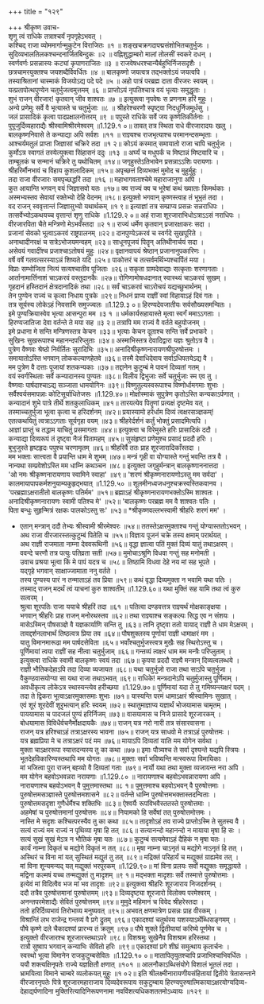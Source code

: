 +++
title = "१२९"

+++
श्रीकृष्ण उवाच-  
शृणु त्वं राधिके तत्राश्चर्यं नृपगृहेऽभवत् ।  
कश्चिद् राजा व्योममार्गान्मुकुटेन विराजितः ॥१ ॥
शङ्खचक्रगदापद्मसंशोभितचतुर्भुजः ।  
सुदिव्यभालतिलकश्चन्दनार्जितबिन्दुकः ॥२ ॥
वह्निशुद्धाम्बरो मालां तोलसीं स्वकरे दधन् ।  
स्वर्णवर्णः प्रसन्नास्यः कट्यां कृपाणराजितः ॥३ ॥
राजवेषधरश्चान्यैर्बहुभिर्निजसदृशैः ।  
छत्रचामरयुक्तश्च जयशब्दैर्विवर्धितः ॥४ ॥
बालकृष्णो जयत्वत्र तद्भक्तोऽयं जयत्वपि ।  
तस्याश्रितानां चास्माकं विजयोऽद्य पदे पदे ॥५ ॥
अहो पात्रं परब्रह्म दाता वीरजरः स्वयम् ।  
यत्प्रतापोत्थपुण्येन चतुर्भुजत्वमुत्तमम् ॥६ ॥
प्राप्तोऽयं नृपतिश्चात्र वयं भृत्याः समुद्धृताः ।  
शुभं राजन् वीरजार! कृतवान् जीव शाश्वतः ॥७ ॥
इत्युक्त्वा नृपवेषः स प्रणनाम हरिं मुहुः ।  
अन्ये प्रणेमुः सर्वे वै भृत्यास्ते च चतुर्भुजाः ॥८ ॥
श्रीहरेश्चरणौ स्पृष्ट्वा निदधुर्निजमूर्धसु ।  
जलं प्रासादिकं कृत्वा पादप्रक्षालनोत्तरम् ॥९ ॥
पपुस्ते राधिके सर्वे जय कृष्णेतिकीर्तनाः ।  
पुपूजुर्दिव्यहाराद्यैः श्रीस्वामिश्रीरमेश्वरम् ॥1.129.१ ०॥
तावत् तत्र स्थिता राधे वीरजारादयः खलु ।  
बालकृष्णनिवासे ते कन्याद्या अपि सर्वशः ॥११ ॥
राज्ञ्यश्च राजभृत्याश्च परमानन्दसम्भृताः ।  
आश्चर्यमतुलं प्राप्ता जिज्ञासां चक्रिरे तदा ॥१ २॥
कोऽयं कस्मात् समायातो राजा चापि चतुर्भुजः ।  
कुर्मोऽत्र स्वागतं तस्येत्युक्त्वा सिंहासनं ददुः ॥१३ ॥
अर्घ्यं च मधुपर्कं च मिष्टान्नं मिष्टवारि च ।  
ताम्बूलकं च सन्मानं चक्रिरे तु यथोचितम् ॥१४॥
जगृहुस्तेऽतिभावेन प्रसन्नाऽऽशिः परायणाः ।  
श्रीहरिर्मौनभावं च विहाय कुशलादिकम् ॥१५॥
अपृच्छत्तं दिव्यभक्तं मुमोद च मुहुर्मुहुः ।  
तदा राजा वीरजारः समपृच्छद्धरिं तदा ॥१६ ॥
महाभागवताश्चेमे महाराजानुगा अपि ।  
कुत आयान्ति भगवन् वयं जिज्ञासवो यतः ॥१७॥
क्व राज्यं क्व च भूरेषां कथं ख्याताः किमर्थकाः ।  
अस्मभ्यस्तव सेवायां रक्तेभ्यो देहि वेदनम् ॥१८॥
इत्युक्तो भगवान् कृष्णस्त्वाह तं भूभृतं तदा ।  
वद राजन् स्ववृत्तान्तं जिज्ञासुभ्यो यथार्थकम् ॥१ ९॥
इत्याज्ञां तत्र सम्प्राप्य प्रसन्नः सन्नराधिपः ।  
तत्सर्वेभ्योऽकथयच्च वृत्तान्तं शृणु राधिके ॥1.129.२ ०॥
अहं राजा शूरजाराभिधोऽत्राऽऽसं नराधिपः ।  
वीरजारपिता चैते मन्त्रिणो मेऽभवँस्तदा ॥२ १॥
राज्यं धर्मेण कृतवान् प्रजारक्षाकरः सदा ।  
प्रजानां सेवको भूत्वाऽकरवं राष्ट्रपालनम् ॥२२॥
दानपुण्येऽकरवं च स्वर्गदे सुखपूरिते ।  
अनाथादीनरक्षं च सत्रेऽभोजयमन्वहम् ॥२३॥
साधूनपूजयं पितॄन् अतिथीनार्चयं सदा ।  
असेवयं गवादींश्च प्रजाश्चाऽतोषयं मुहुः ॥२४॥
वृक्षानवापयं श्रेष्ठान् प्रजानानुपकारिणः ।  
वर्षे वर्षे गतवत्सरस्याऽन्नं शिष्यते यदि ॥२५॥
पाकोत्तरं च तत्सर्वमर्थिभ्यश्चार्पितं मया ।  
विप्राः सम्भोजिता नित्यं सत्यश्चातीव पूजिताः ॥२६॥
सकृता ग्रामदेवाद्याः सत्कृताः शरणागताः ।  
आर्तानामार्त्तिनाशं चाऽकरवं वस्तुदानकैः ॥२७॥
रोगिणामोषधदानात् स्वास्थ्यं चाऽकरवं सुखम् ।  
गृहदानं हस्तिदानं क्षेत्रदानादिकं तथा ॥२८॥
सर्वं चाऽकरवं चाऽरोचयं यद्यच्छुभार्थनम् ।  
तेन पुण्येन राज्यं च कृत्वा निधाय पुत्रके ॥२९॥
निधनं प्राप्य राज्ञीं स्वां विहायाऽहं दिवं गतः ।  
तत्र सूर्यस्य लोकेऽहं निवसामि समुज्ज्वलः ॥1.129.३ ०॥
हिरण्यदेवजातीयः सर्वसौख्यसमन्वितः ।  
इमे पुण्यक्रियास्वेव भृत्या आसन्पुरा मम ॥३ १ ॥
धर्मकार्यसहायास्ते मृत्वा स्वर्गं ममाऽऽगताः ।  
हिरण्यजातिजा देवा वर्तन्ते ते मया सह ॥३ २॥
तत्रापि मम राज्यं वै वर्तते बहुयोजनम् ।  
इमे प्रधाना मे सन्ति मन्त्रिणस्तत्र केचन ॥३३॥
भृत्याः केचन दूताश्च सन्ति सर्वे प्रभाकरे ।  
सुखिनः सुखरूपाश्च महानन्दपरिप्लुताः ॥३४॥
अस्माभिस्तत्र देवादिद्वारा यज्ञः श्रुतोऽत्र वै ।  
पुत्रेण वैष्णवः श्रेष्ठो निर्वर्तितः सुरादिभिः ॥३५॥
अनादिश्रीकृष्णनारायणश्रीपुरुषोत्तमः ।  
समायातोऽस्ति भगवान् लोककल्याणहेतवे ॥३६॥
तस्मै देवाधिदेवाय सर्वाऽधिपतयेऽद्य वै ।  
मम पुत्रेण वै दत्ताः पूजायां शतकन्यकाः ॥३७॥
तद्दानेन कुटुम्बं मे पावनं दिव्यतां गतम् ।  
वयं स्वर्गस्थिताः सर्वे कन्यादानस्य पुण्यतः ॥३८॥
विलीय द्विभुजाः सर्वे चतुर्भुजाः स्म एव तु ।  
वैष्णवाः पार्षदाश्चाऽद्य सञ्जाता धामयोगिनः ॥३९॥
विष्णुतुल्यस्वरूपाश्च विष्णोर्धामगमाः शुभाः ।  
सर्वैश्वर्यसमापन्नाः कोटिसूर्याधितेजसः ॥1.129.४०॥
मोक्षोस्माकं सुपुत्रेण कृतोऽस्ति कन्यकाऽर्पणात् ।  
कन्यादानं शुभे पात्रे तीर्थे शतकुलाधिकम् ॥४१॥
तारयत्येव पितॄणां प्रत्यक्षं दृष्टमेव यत् ।  
तस्माच्चतुर्भुजा भूत्वा कृत्वा च हरिदर्शनम् ॥४२॥
प्रयास्यामो हरेर्धाम दिव्यं त्वक्षरसञ्ज्ञकम्!  
एतत्कथयितुं त्वत्राऽऽगताः सूर्यगृहा वयम् ॥४३॥
श्रीहरेर्दर्शनं कर्तुं भोक्तुं प्रसादमित्यपि ।  
आज्ञां प्राप्तुं च तद्धाम याचितुं प्रसमागताः ॥४४॥
इत्युक्त्वा च विरेमुस्ते हरिः प्रासादिकं ददौ ।  
कन्याद्या दिव्यरूपं तं दृष्ट्वा नैजं पितामहम् ॥४५॥
सुसंहृष्टा प्रणेमुश्च प्रसादं प्रददौ हरिः ।  
बुभुजुस्ते हृष्टहृदः पपुश्च चरणामृतम् ॥४६॥
श्रीहरिर्वै ततः प्राह शूरजारादिकाँस्तदा ।  
मम भक्ताः सात्त्वता वै प्रयान्ति धाम मे शुभम् ॥४७॥
मन्त्रं गृही वा योग्यास्ते गन्तुं भवन्ति तत्र वै ।  
नान्यथा सम्प्रवेशोऽस्ति मम धाम्नि कथञ्चन ॥४८॥
इत्युक्ता जगृहुर्मन्त्रान् बालकृष्णाननात्तदा ।  
'ओ नमः श्रीकृष्णनारायणाय स्वामिने स्वाहा' ॥४९॥
'शरणं श्रीकृष्णनारायणोऽस्तु मम सर्वदा' ।  
कालमायापापकर्मशनुयाम्यकुहृद्भयात् ॥1.129.५० ॥
शूलमीनध्वजधनुश्चक्रस्वस्तिकवानव ।  
'परब्रह्माऽक्षरातीतो बालकृष्णः पतिर्मम' ॥५१॥
ब्रह्माऽहं श्रीकृष्णनारायणभक्तोऽस्मि शाश्वतः ।  
अनादिश्रीकृष्णनारायणः स्वामी पतिश्च मे' ॥५२॥
'बालकृष्णः परब्रह्म मम वै शाश्वतः पतिः ।  
पिता बन्धुः सुहृन्मित्रं रक्षकः पालकोऽस्तु सः' ॥५३॥
*श्रीकृष्णवल्लभस्वामी श्रीहरिः शरणं मम' ।  
* एतान् मन्त्रान् ददौ तेभ्यः श्रीस्वामी श्रीरमेश्वरः ॥५४॥
ततस्तेऽक्षरमुक्ताश्च गन्तुं योग्यास्ततोऽभवन् ।  
अथ राजा वीरजारस्तत्कुटुम्बं पितेति च ॥५५॥
विज्ञाय पूजनं चक्रे तस्य क्षमाम् परार्थयत् ।  
अथ राज्ञी राजमाता नाम्ना देववरूथिनी ॥५६॥
वृद्धा ज्ञात्वा पतिं मुक्तं दिव्यं यातुं तथाऽक्षरम् ।  
ववन्दे चरणौ तत्र पत्युः पतिव्रता सती ॥५७॥
मुमोचाऽश्रूणि विधवा गन्तुं सह मनोमती ।  
उवाच प्रश्रया भूत्वा किं मे पापं यदत्र च ॥५८॥
तिष्ठामि विधवा देहे नय मां सह भूपते ।  
यद्गृहे भगवान् साक्षाज्जामाता ननु वर्तते ।  
तस्य पुण्यस्य पारं न तन्माताऽहं तव प्रिया ॥५९॥
कथं वृद्धा दिव्यमुक्ता न भवामि यथा पतिः ।  
तस्माद् राजन् मदर्थं त्वं याचनां कुरु शाश्वतीम् ॥1.129.६०॥
यथा मुक्तिं सह यामि तथा त्वं कुरु सत्वरम् ।  
श्रुत्वा शूरपतिः राजा ययाचे श्रीहरिं तदा ॥६१ ॥
पतित्वा दण्डवत्तत्र राज्ञ्यर्थं मोक्षकाङ्क्षया ।  
भगवान् श्रीहरिः प्राह राजन् मनोरथस्तव ॥६२॥
तथा राज्ञ्याश्च सङ्कल्पः सिद्ध एव न संशयः ।  
मासेऽस्मिन् पौषसञ्ज्ञे वै यज्ञकार्याणि सन्ति तु ॥६३॥
तानि दृष्ट्वा ततो यायाद् राज्ञी ते धाम मेऽक्षरम् ।  
तावद्दर्शनलाभार्थं तिष्ठत्वत्र प्रिया तव ॥६४॥
पौषशुक्लस्य पूर्णायां राज्ञी धामाक्षरं मम ।  
यातु विमानमारूढा मम पार्षदसेविता ॥६५॥
भवाँश्चतुर्भुजस्त्वत्र मुखैः सह स्थिरोऽस्तु च ।  
पूर्णिमायां त्वया राज्ञीं सह नीत्वा चतुर्भुजाम् ॥६६॥
गन्तव्यं त्वक्षरं धाम मम मन्त्रैः परिप्लुताम् ।  
इत्युक्त्वा राधिके स्वामी बालकृष्णः स्वयं तदा ॥६७॥
कृपया प्रददौ राज्ञ्यै मन्त्रान् दिव्यत्वलब्धये ।  
राज्ञी भौतिकदेहाऽपि तदा दिव्या व्यजायत ॥६८॥
यथा चतुर्भुजो राजा तथा साऽपि चतुर्भुजा ।  
वैकुण्ठवासयोग्या सा यथा राजा तथाऽभवत् ॥६९॥
राधिके! मन्त्रदानेऽपि चतुर्मुजास्तु पूर्णिमाम् ।  
अवधीकृत्य लोकेऽत्र स्थास्यन्त्येव हरीच्छया ॥1.129.७०॥
पूर्णिमायां यदा ते तु गमिष्यन्त्यक्षरं पदम् ।  
तदा ते द्विकरा भूत्वाऽक्षरमुक्तसमाः शुभाः ॥७१॥
यास्यन्ति परमं धामाऽक्षरं श्रीस्वामिनः सुखात् ।  
एवं शूरं शूरदेवीं शूरृभत्यान् हरिः स्वयम् ॥७२॥
स्थातुमाज्ञाप्य यज्ञार्थं भोजयामास चामृतम् ।  
पाययामास च पादजलं पुण्यं हरिर्निजम् ॥७३॥
वासयामास च निजे प्रासादे शूरजारकम् ।  
बोधयामास विविधैर्वचनैर्मोक्षदायकैः ॥७४॥
राजन् यत्र नरो नारी तत्र संसारवासना ।  
राजन् यत्र हरिश्चाऽहं तत्राऽक्षरस्य भावना ॥७५॥
राजन् यत्र साधवो मे तत्राऽहं पुरुषोत्तमः ।  
यत्र ब्रह्मप्रिया मे च तत्राऽक्षरं पदं मम ॥७६॥
मायाऽपि दिव्यतां याति मम योगेन सर्वथा ।  
मुक्ता चाऽक्षररूपा स्यात्तदन्यस्य तु का कथा ॥७७॥
इमाः पौत्र्यश्च ते सर्वा दृश्यन्ते यद्यपि स्त्रियः ।  
भूतदेहविकारिण्यस्तथापि मम योगतः ॥७८॥
मुक्ताः सर्वा भविष्यन्ति मत्स्वरूपा विमायिकाः ।  
मां भजित्वा पुरा राजन् बह्व्यो वै दिव्यतां गताः ॥७९॥
नार्यो यथा तथा मुक्ता व्यजायन्त नरा अपि ।  
मम योगेन बहवोऽभवन्नरा नरायणाः ॥1.129.८० ॥
नारायणाश्च बहवोऽभवन्नारायणा अपि ।  
नारायणाश्च बहवोऽभवन् वै पुमुत्तमास्तथा ॥८ १॥
पुमुत्तमाश्च बहवोऽभवन् वै पुरुषोत्तमाः ।  
पुरुषोत्तमसञ्ज्ञास्ते पुरुषोत्तमशासने ॥८२॥
वर्तन्ते धाम्नि पुरुषोत्तमभक्तास्तदन्विताः ।  
पुरुषोत्तमसदृशा गुणैर्धर्मैश्च शक्तिभिः ॥८३॥
ऐश्वर्यैः रूपविभवैस्ततस्ते पुरुषोत्तमाः ।  
अहमेषां च पुरुषोत्तमानां पुरुषोत्तमः ॥८४॥
नियामको हि सर्वेषां तत् पुरुषोत्तमोत्तमः ।  
नास्ति मे सदृशः कश्चित्परस्यैव तु का कथा ॥८५॥
तादृशोऽहं तव राज्ये प्राप्तोऽस्मि ते सुतस्य वै ।  
सत्यं राज्यं मम राज्यं न पृथिव्या मृषा हि तत् ॥८६॥
सत्यानन्दो महानन्दो न मायाया मृषा हि सः ।  
सत्यं सुखं सुखं मेऽत्र न भौतिकं मृषा यतः ॥८७॥
कुटुम्बं सत्यमेवाऽहं दैहिकं न मृषा यतः ।  
कार्यं नाम्ना विकृतं च मद्योगे विकृतं न तत् ॥८८॥
मृषा नाम्ना चाऽनृतं च मद्योगे नाऽनृतं हि तत् ।  
अस्थिरं च विना मां यत् सुस्थितं मद्युतं तु तत् ॥८९॥
मद्रिक्तं परिहार्यं च मद्युक्तं ग्राह्यमेव तत् ।  
मां विना शून्यमन्यद् यत् मद्युक्तं भरपूरकम् ॥1.129.९०॥
मां विना प्रलयः सर्वो मद्युक्तः समृद्धायते ।  
मद्विना कल्मषं यच्च तन्मद्युक्तं तु मादृशम् ॥९ १॥
मद्भक्ता मादृशाः सर्वे तस्मात्ते पुरुषोत्तमाः ।  
इत्येवं मां विदित्वैव भज मां भव तादृशः ॥९२॥
इत्युक्त्वा श्रीहरिः शूरजाराय निजदर्शनम् ।  
ददौ तत्रैव पुरुषोत्तमानां पुरुषोत्तमम् ॥९३॥
दिव्यदृष्ट्या शूरजारो विलोक्य परमेश्वरम् ।  
अनन्तपरमेशाद्यैः सेवितं पुरुषोत्तमम् ॥९४॥
मुमुदे महिमानं च विवेद श्रीहरेस्तदा ।  
ततो हरिर्दिव्यभावं तिरोभाव्य मनुष्यवत् ॥९५॥
अभवत् क्षणमात्रेण प्रसन्नः प्राह वीरकम् ।  
विश्रान्तिं लभ राजेन्द्र गन्तव्यं वै प्रगे द्रुतम् ॥९६॥
एकादश्यां चतुर्थस्य यशस्याऽर्थेब्धिसङ्गमम् ।  
पौषे कृष्णे दले चैकादश्यां प्रारभ्य तं क्रतुम् ॥९७॥
पौषे शुक्ले द्वितीयायां करिष्ये पूर्णमेव च ।  
इत्युक्तो वीरजारश्च शूरजारस्तथाऽपरे ॥९८॥
विशश्रमुः सुखेनैव विशश्राम हरिस्तथा ।  
रात्रौ सुष्वाप भगवान् कन्याभिः सेवितो हरिः ॥९९॥
एकादश्यां प्रगे शीघ्रं समुत्थाय कृतार्चनः ।  
स्वस्थो भूत्वा विमानेन राजकुटुम्बसेवितः ॥1.129.१० ०॥
मातापितृयुतश्चापि प्रजाभिश्चाभिवर्धितः ।  
ययौ शक्त्यक्षिनृपतेः राज्ये यज्ञक्षितौ क्षणात् ॥१०१ ॥
आलनौकाऽब्धिसंयोगे विशालं भूतलं तदा ।  
भ्रामयित्वा विमाने चाम्बरे व्यलोकयत् मुहुः ॥१ ०२॥
इति श्रीलक्ष्मीनारायणीयसंहितायां द्वितीये त्रेतासन्ताने वीरजारनृपतेः पित्रे शूरजारमहाराजाय दिव्यदेवरूपाय सकुटुम्बाय हिरण्यपुरुषात्मिकायाऽक्षरयोग्यदिव्य-  
देहाद्यर्पणादिना मुक्तिरित्यादिनिरूपणनामा नवविंशत्यधिकशततमोऽध्यायः ॥१२९ ॥
    
